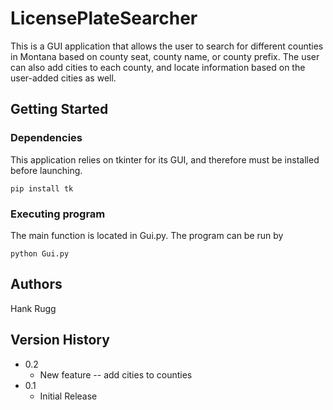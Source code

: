 # LicensePlateSearcher

This is a GUI application that allows the user to search for different counties in Montana based on county seat, county name, or county prefix. The user can also 
add cities to each county, and locate information based on the user-added cities as well.


## Getting Started

### Dependencies

This application relies on tkinter for its GUI, and therefore must be installed before launching.
```
pip install tk
```

### Executing program

The main function is located in Gui.py. The program can be run by
```
python Gui.py
```

## Authors
Hank Rugg  


## Version History

* 0.2
    * New feature -- add cities to counties
* 0.1
    * Initial Release
